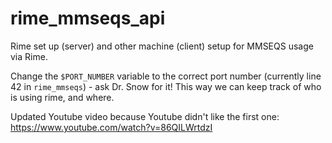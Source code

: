 # rime_mmseqs_api
Rime set up (server) and other machine (client) setup for MMSEQS usage via Rime.

Change the `$PORT_NUMBER` variable to the correct port number (currently line 42 in `rime_mmseqs`) - ask Dr. Snow for it! This way we can keep track of who is using rime, and where.

Updated Youtube video because Youtube didn't like the first one:
https://www.youtube.com/watch?v=86QILWrtdzI
